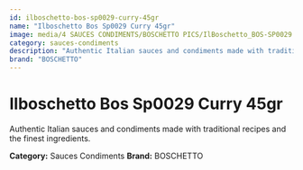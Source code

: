```yaml
---
id: ilboschetto-bos-sp0029-curry-45gr
name: "Ilboschetto Bos Sp0029 Curry 45gr"
image: media/4 SAUCES CONDIMENTS/BOSCHETTO PICS/IlBoschetto_BOS-SP0029 Curry 45gr.png
category: sauces-condiments
description: "Authentic Italian sauces and condiments made with traditional recipes and the finest ingredients."
brand: "BOSCHETTO"
---
```


# Ilboschetto Bos Sp0029 Curry 45gr

Authentic Italian sauces and condiments made with traditional recipes and the finest ingredients.

**Category:** Sauces Condiments
**Brand:** BOSCHETTO
